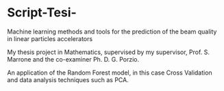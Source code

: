 # Script-Tesi-
Machine learning methods and tools for the prediction of the beam quality in linear particles accelerators

My thesis project in Mathematics, supervised by my supervisor, Prof. S. Marrone and the co-examiner Ph. D. G. Porzio.

An application of the Random Forest model, in this case Cross Validation and data analysis techniques such as PCA.

